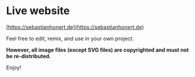 # Live website

[https://sebastianhonert.de](https://sebastianhonert.de)

Feel free to edit, remix, and use in your own project.

**However, all image files (except SVG files) are copyrighted and must not be re-distributed.**

Enjoy!
